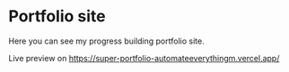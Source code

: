# Portfolio site

Here you can see my progress building portfolio site.

Live preview on https://super-portfolio-automateeverythingm.vercel.app/
